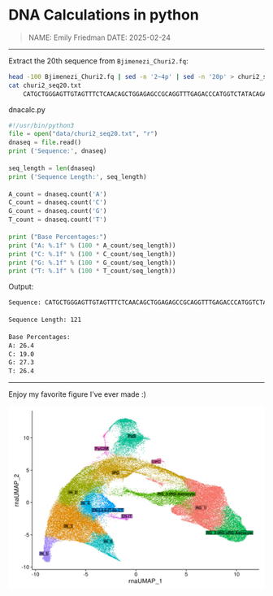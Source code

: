 # DNA Calculations in python

>NAME: Emily Friedman
>DATE: 2025-02-24

--------------------------------
Extract the 20th sequence from `Bjimenezi_Churi2.fq`:

```bash
head -100 Bjimenezi_Churi2.fq | sed -n '2~4p' | sed -n '20p' > churi2_seq20.txt
cat churi2_seq20.txt
	CATGCTGGGAGTTGTAGTTTCTCAACAGCTGGAGAGCCGCAGGTTTGAGACCCATGGTCTATACAGACAATACAGGAAGAAAGTTTGTGTCTCCAATATGGCTGCTCCAGGGAAGTTTAT
```

dnacalc.py

```python
#!/usr/bin/python3
file = open("data/churi2_seq20.txt", "r")
dnaseq = file.read()
print ('Sequence:', dnaseq)

seq_length = len(dnaseq)
print ('Sequence Length:', seq_length)

A_count = dnaseq.count('A')
C_count = dnaseq.count('C')
G_count = dnaseq.count('G')
T_count = dnaseq.count('T')

print ("Base Percentages:")
print ("A: %.1f" % (100 * A_count/seq_length))
print ("C: %.1f" % (100 * C_count/seq_length))
print ("G: %.1f" % (100 * G_count/seq_length))
print ("T: %.1f" % (100 * T_count/seq_length))
```

Output:

```bash
Sequence: CATGCTGGGAGTTGTAGTTTCTCAACAGCTGGAGAGCCGCAGGTTTGAGACCCATGGTCTATACAGACAATACAGGAAGAAAGTTTGTGTCTCCAATATGGCTGCTCCAGGGAAGTTTAT

Sequence Length: 121

Base Percentages:
A: 26.4
C: 19.0
G: 27.3
T: 26.4
```

--------------------------------------------------
Enjoy my favorite figure I've ever made :)

![](https://github.com/efriedman2/new-repo/blob/main/files/phnpc_umap.jpg)

